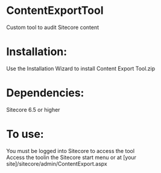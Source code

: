 # ContentExportTool
Custom tool to audit Sitecore content

# Installation:
Use the Installation Wizard to install Content Export Tool.zip

# Dependencies:
Sitecore 6.5 or higher<br />

# To use:
You must be logged into Sitecore to access the tool<br />
Access the toolin the Sitecore start menu or at [your site]/sitecore/admin/ContentExport.aspx

